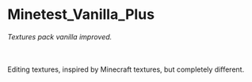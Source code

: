 # Minetest_Vanilla_Plus
###### Textures pack vanilla improved.
<br>
Editing textures, inspired by Minecraft textures, but completely different.

